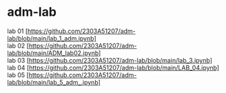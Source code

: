 # adm-lab
lab 01 [https://github.com/2303A51207/adm-lab/blob/main/lab_1_adm.ipynb]                        
lab 02 [https://github.com/2303A51207/adm-lab/blob/main/ADM_lab02.ipynb]                
lab 03 [https://github.com/2303A51207/adm-lab/blob/main/lab_3.ipynb]           
lab 04 [https://github.com/2303A51207/adm-lab/blob/main/LAB_04.ipynb]                  
lab 05 [https://github.com/2303A51207/adm-lab/blob/main/lab_5_adm_.ipynb]                      
